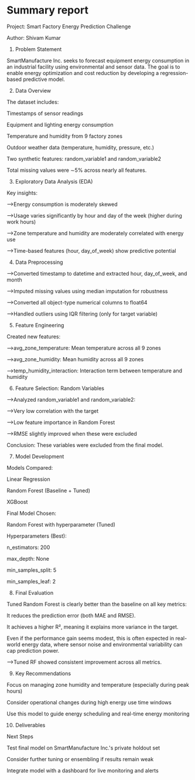 # Summary report


Project: Smart Factory Energy Prediction Challenge

Author: Shivam Kumar

1. Problem Statement

SmartManufacture Inc. seeks to forecast equipment energy consumption in an industrial facility using environmental and sensor data. The goal is to enable energy optimization and cost reduction by developing a regression-based predictive model.

2. Data Overview

The dataset includes:

Timestamps of sensor readings

Equipment and lighting energy consumption

Temperature and humidity from 9 factory zones

Outdoor weather data (temperature, humidity, pressure, etc.)

Two synthetic features: random_variable1 and random_variable2

Total missing values were ∼5% across nearly all features.

3. Exploratory Data Analysis (EDA)

Key insights:

-->Energy consumption is moderately skewed

-->Usage varies significantly by hour and day of the week (higher during work hours)

-->Zone temperature and humidity are moderately correlated with energy use

-->Time-based features (hour, day_of_week) show predictive potential

4. Data Preprocessing

-->Converted timestamp to datetime and extracted hour, day_of_week, and month

-->Imputed missing values using median imputation for robustness

-->Converted all object-type numerical columns to float64

-->Handled outliers using IQR filtering (only for target variable)

5. Feature Engineering

Created new features:

-->avg_zone_temperature: Mean temperature across all 9 zones

-->avg_zone_humidity: Mean humidity across all 9 zones

-->temp_humidity_interaction: Interaction term between temperature and humidity

6. Feature Selection: Random Variables

-->Analyzed random_variable1 and random_variable2:

-->Very low correlation with the target

-->Low feature importance in Random Forest

-->RMSE slightly improved when these were excluded

Conclusion: These variables were excluded from the final model.

7. Model Development

Models Compared:

Linear Regression

Random Forest (Baseline + Tuned)

XGBoost

Final Model Chosen:

Random Forest with hyperparameter (Tuned)

Hyperparameters (Best):

n_estimators: 200

max_depth: None

min_samples_split: 5

min_samples_leaf: 2

8. Final Evaluation

Tuned Random Forest is clearly better than the baseline on all key metrics:

It reduces the prediction error (both MAE and RMSE).

It achieves a higher R², meaning it explains more variance in the target.

Even if the performance gain seems modest, this is often expected in real-world energy data, where sensor noise and environmental variability can cap prediction power.

-->Tuned RF showed consistent improvement across all metrics.

9. Key Recommendations

Focus on managing zone humidity and temperature (especially during peak hours)

Consider operational changes during high energy use time windows

Use this model to guide energy scheduling and real-time energy monitoring

10. Deliverables


Next Steps

Test final model on SmartManufacture Inc.'s private holdout set

Consider further tuning or ensembling if results remain weak

Integrate model with a dashboard for live monitoring and alerts